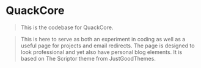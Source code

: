 # QuackCore
> This is the codebase for QuackCore.

>This is here to serve as both an experiment in coding as well as a useful page for projects and email redirects. The page is designed to look professional and yet also have personal blog elements. It is based on The Scriptor theme from JustGoodThemes.